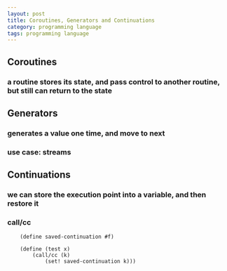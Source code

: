 ```yaml
---
layout: post
title: Coroutines, Generators and Continuations
category: programming language
tags: programming language
---
```


## Coroutines
### a routine stores its state, and pass control to another routine, but still can return to the state

## Generators
### generates a value one time, and move to next
### use case: streams

## Continuations
### we can store the execution point into a variable, and then restore it
### call/cc
```
    (define saved-continuation #f)

    (define (test x) 
        (call/cc (k) 
            (set! saved-continuation k)))
```